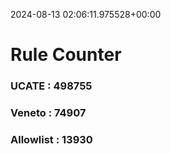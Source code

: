2024-08-13 02:06:11.975528+00:00
# Rule Counter 
 ### UCATE : 498755

 ### Veneto : 74907

 ### Allowlist : 13930